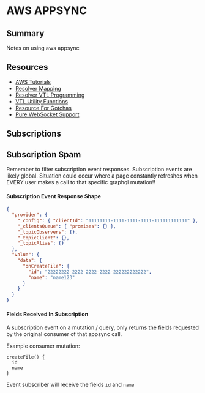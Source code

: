 # AWS APPSYNC

## Summary

Notes on using aws appsync

## Resources

- [AWS Tutorials](https://docs.aws.amazon.com/appsync/latest/devguide/tutorials.html)
- [Resolver Mapping](https://docs.aws.amazon.com/appsync/latest/devguide/resolver-mapping-template-reference-overview.html)
- [Resolver VTL Programming](https://docs.aws.amazon.com/appsync/latest/devguide/resolver-mapping-template-reference-programming-guide.html)
- [VTL Utility Functions](https://docs.aws.amazon.com/appsync/latest/devguide/resolver-util-reference.html)
- [Resource For Gotchas](https://www.integralist.co.uk/posts/cognito/#example-google-app-configuration)
- [Pure WebSocket Support](https://aws.amazon.com/about-aws/whats-new/2019/11/aws-appsync-adds-real-time-enhancements-with-pure-websockets-support-for-graphql-subscriptions/)

## Subscriptions

## Subscription Spam

Remember to filter subscription event responses. Subscription events are likely
global. Situation could occur where a page constantly refreshes when EVERY user
makes a call to that specific graphql mutation!!

#### Subscription Event Response Shape

```json
{
  "provider": {
    "_config": { "clientId": "11111111-1111-1111-1111-111111111111" },
    "_clientsQueue": { "promises": {} },
    "_topicObservers": {},
    "_topicClient": {},
    "_topicAlias": {}
  },
  "value": {
    "data": {
      "onCreateFile": {
        "id": "22222222-2222-2222-2222-222222222222",
        "name": "name123"
      }
    }
  }
}
```

#### Fields Received In Subscription

A subscription event on a mutation / query, only returns the fields requested by
the original consumer of that appsync call.

Example consumer mutation:

```gql
createFile() {
  id
  name
}
```

Event subscriber will receive the fields `id` and `name`
